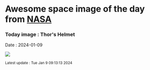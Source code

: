 
# Awesome space image of the day from [NASA](https://api.nasa.gov/)

### Today image : Thor's Helmet
Date : 2024-01-09

![](https://apod.nasa.gov/apod/image/2401/ThorsHelmet_Biswas_960.jpg)

<small>Latest update : Tue Jan  9 09:13:13 2024</small>
        